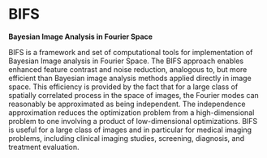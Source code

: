 # BIFS
**Bayesian Image Analysis in Fourier Space**

BIFS is a framework and set of computational tools for implementation of Bayesian Image analysis in Fourier Space. The BIFS approach enables enhanced feature contrast and noise reduction, analogous to, but more efficient than Bayesian image analysis methods applied directly in image space. This efficiency is provided by the fact that for a large class of spatially correlated process in the space of images, the Fourier modes can reasonably be approximated as being independent. The independence approximation reduces the optimization problem from a high-dimensional problem to one involving a product of low-dimensional optimizations. BIFS is useful for a large class of images and in particular for medical imaging problems, including clinical imaging studies, screening, diagnosis, and treatment evaluation.
